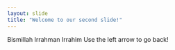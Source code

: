 ```yaml
---
layout: slide
title: "Welcome to our second slide!"
---
```

Bismillah Irrahman Irrahim
Use the left arrow to go back!
